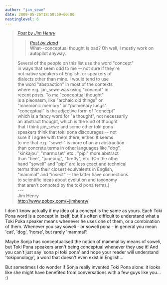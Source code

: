 ```yaml
---
author: "jan_sewe"
date: 2009-05-26T18:50:59+00:00
nestinglevel: 6
---
```

> [_Post by Jim Henry_](/dfSzHfoL/how-to-say-tokiponology#post6)  
> 
> > [_Post by zlaod_](/dfSzHfoL/how-to-say-tokiponology#post5)  
> > What--conceptual thought is bad? Oh well, I mostly work on autopilot anyway.  
> > 
> 
> Several of the people on this list use the word "concept"  
> in ways that seem odd to me -- not sure if they're  
> not native speakers of English, or speakers of  
> dialects other than mine. I would tend to use  
> the word "abstraction" in most of the contexts  
> where e.g. jan\_sewe was using "concept" in  
> recent posts. To me "conceptual thought"  
> is a pleonasm, like "archaic old things" or  
> "mnemonic memory" or "pulmonary lungs".  
> "conceptual" is the adjective form of "concept"  
> which is a fancy word for "a thought", not necessarily  
> an abstract thought, which is the kind of thought  
> that I think jan\_sewe and some other toki pona  
> speakers think that toki pona discourages -- not  
> sure if I agree with them there, either. It seems  
> to me that e.g. "soweli" is more of an an abstraction  
> than concrete terms in other languages like "dog",  
> "kinkajou", "marmoset" etc.; "pipi" more abstract  
> than "bee", "junebug", "firefly", etc. (On the other  
> hand "soweli" and "pipi" are less exact and technical  
> terms than their closest equivalents in English,  
> "mammal" and "insect" -- the latter have connections  
> to scientific ideas about evolution and taxonomy  
> that aren't connoted by the toki pona terms.)  
> \---  
> Jim Henry  
> http://www.pobox.com/~jimhenry/  
> 

I don't know actually if my idea of a concept is the same as yours. Each Toki Pona word is a concept in itself, but it's often difficult to understand what a Toki Poka speaker means whenever he uses one of them, or a combination of them. Whenever you say soweli - or soweli pona - in general you mean 'cat', 'dog', 'horse', but rarely 'mammal'!  
  
Maybe Sonja has conceptualised the notion of mammal by means of soweli, but Toki Pona speakers aren't being conceptual whenever they use it! And you can't just say 'sona pi toki pona' and hope your reader will understand 'tokiponology', a word that doesn't even exist in English...  
  
But sometimes I do wonder if Sonja really invented Toki Pona alone: it looks like she might have benefited from conversations with a few guys like you... :)